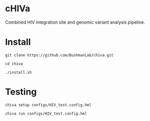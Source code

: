 # cHIVa
Combined HIV integration site and genomic variant analysis pipeline.

# Install
`git clone https://github.com/BushmanLab/chiva.git`

`cd chiva`

`./install.sh`

# Testing
`chiva setup configs/HIV_test.config.hml`

`chiva run configs/HIV_test.config.hml`
